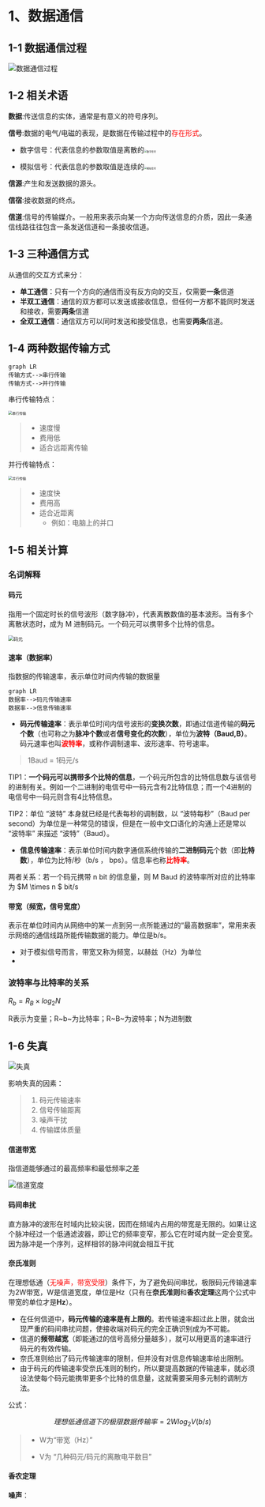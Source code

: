 # 1、数据通信



## 1-1 数据通信过程

![数据通信过程](图片/数据通信过程.png)



## 1-2 相关术语

**数据**:传送信息的实体，通常是有意义的符号序列。

**信号**:数据的电气/电磁的表现，是数据在传输过程中的<font color="red">存在形式</font>。

*   数字信号：代表信息的参数取值是离散的<img src="图片/数字信号.jpg" alt="数字信号" style="zoom: 33%;" />

*   模拟信号：代表信息的参数取值是连续的<img src="图片/模拟信号.jpg" alt="模拟信号" style="zoom:33%;" />

**信源**:产生和发送数据的源头。

**信宿**:接收数据的终点。

**信道**:信号的传输媒介。一般用来表示向某一个方向传送信息的介质，因此一条通信线路往往包含一条发送信道和一条接收信道。



## 1-3 三种通信方式

从通信的交互方式来分：

*   **单工通信**：只有一个方向的通信而没有反方向的交互，仅需要**一条**信道
*   **半双工通信**：通信的双方都可以发送或接收信息，但任何一方都不能同时发送和接收，需要**两条**信道
*   **全双工通信**：通信双方可以同时发送和接受信息，也需要**两条**信道。



## 1-4 两种数据传输方式

```mermaid
graph LR
传输方式-->串行传输
传输方式-->并行传输
```

串行传输特点：

<img src="图片/串行传输.png" alt="串行传输" style="zoom:50%;" />

>   *   速度慢
>   *   费用低
>   *   适合远距离传输

并行传输特点：

<img src="图片/并行传输.jpg" alt="并行传输" style="zoom: 50%;" />

>   *   速度快
>   *   费用高
>   *   适合近距离
>       *   例如：电脑上的并口



## 1-5 相关计算



### 名词解释

#### **码元**

指用一个固定时长的信号波形（数字脉冲），代表离散数值的基本波形。当有多个离散状态时，成为 M 进制码元。一个码元可以携带多个比特的信息。

<img src="图片/码元.jpg" alt="码元" style="zoom: 67%;" />

#### **速率（数据率）**

指数据的传输速率，表示单位时间内传输的数据量

```mermaid
graph LR
数据率-->码元传输速率
数据率-->信息传输速率
```

*   **码元传输速率**：表示单位时间内信号波形的**变换次数**，即通过信道传输的**码元个数**（也可称之为**脉冲个数**或者**信号变化的次数**），单位为**波特（Baud,B）**。码元速率也叫<font color=red>**波特率**</font>，或称作调制速率、波形速率、符号速率。

>   1Baud = 1码元/s



TIP1：**一个码元可以携带多个比特的信息**，一个码元所包含的比特信息数与该信号的进制有关。例如一个二进制的电信号中一码元含有2比特信息；而一个4进制的电信号中一码元则含有4比特信息。

TIP2：单位 “波特” 本身就已经是代表每秒的调制数，以 “波特每秒”（Baud per second）为单位是一种常见的错误，但是在一般中文口语化的沟通上还是常以 “波特率” 来描述 “波特”（Baud）。



*   **信息传输速率**：表示单位时间内数字通信系统传输的**二进制码元**个数（即**比特数**），单位为比特/秒（b/s ， bps）。信息率也称<font color=red>**比特率**</font>。

两者关系：若一个码元携带 n bit 的信息量，则 M Baud 的波特率所对应的比特率为 $M \times n $ bit/s



#### **带宽（频宽，信号宽度）**

​	表示在单位时间内从网络中的某一点到另一点所能通过的“最高数据率”，常用来表示网络的通信线路所能传输数据的能力。单位是b/s。

*   对于模拟信号而言，带宽又称为频宽，以赫兹（Hz）为单位
*   

### 波特率与比特率的关系

 $R_b = R_B \times log_2N$

R表示为变量；R~b~为比特率；R~B~为波特率；N为进制数



## 1-6 失真

![失真](图片/失真.jpg)

影响失真的因素：

>   1.  码元传输速率
>   2.  信号传输距离
>   3.  噪声干扰
>   4.  传输媒体质量



#### 信道带宽

指信道能够通过的最高频率和最低频率之差

![信道宽度](图片/信道宽度.jpg)

#### 码间串扰

​	直方脉冲的波形在时域内比较尖锐，因而在频域内占用的带宽是无限的。如果让这个脉冲经过一个低通滤波器，即让它的频率变窄，那么它在时域内就一定会变宽。因为脉冲是一个序列，这样相邻的脉冲间就会相互干扰

#### 奈氏准则

​	在理想低通（<font color=red>无噪声，带宽受限</font>）条件下，为了避免码间串扰，极限码元传输速率为2W带宽，W是信道宽度，单位是Hz（只有在**奈氏准则**和**香农定理**这两个公式中带宽的单位才是**Hz**）。

*   在任何信道中，**码元传输的速率是有上限的**。若传输速率超过此上限，就会出现严重的码间串扰问题，使接收端对码元的完全正确识别成为不可能。
*   信道的**频带越宽**（即能通过的信号高频分量越多），就可以用更高的速率进行码元的有效传输。
*   奈氏准则给出了码元传输速率的限制，但并没有对信息传输速率给出限制。
*   由于码元的传输速率受奈氏准则的制约，所以要提高数据的传输速率，就必须设法使每个码元能携带更多个比特的信息量，这就需要采用多元制的调制方法。

公式：

$$理想低通信道下的极限数据传输率 = 2Wlog_2V (b/s)$$

>   *   W为“带宽（Hz）”
>
>   *   V为 “几种码元/码元的离散电平数目”



#### 香农定理

**噪声**：